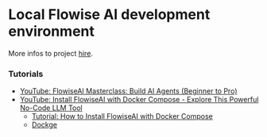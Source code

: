 # Local Flowise AI development environment

More infos to project [hire](docs/project.md).

### Tutorials

- [YouTube: FlowiseAI Masterclass: Build AI Agents (Beginner to Pro)](https://www.youtube.com/watch?v=9TaRksXuLWY)
- [YouTube: Install FlowiseAI with Docker Compose - Explore This Powerful No-Code LLM Tool](https://www.youtube.com/watch?v=ZJvl1_DVy_g)
  - [Tutorial: How to Install FlowiseAI with Docker Compose](https://www.bitdoze.com/flowiseai-install/)
  - [Dockge](https://dockge.kuma.pet/)